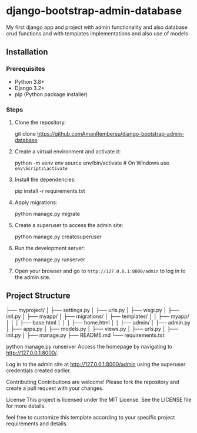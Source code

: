 # django-bootstrap-admin-database
My first django app and project with admin functionality and also database crud functions and with templates implementations and also use of models 

## Installation

### Prerequisites
- Python 3.8+
- Django 3.2+
- pip (Python package installer)

### Steps
1. Clone the repository:
   
    git clone https://github.comAmanRembersu/django-bootstrap-admin-database
    
    

2. Create a virtual environment and activate it:
   
    python -m venv env
    source env/bin/activate  # On Windows use `env\Scripts\activate`
    

3. Install the dependencies:
    
    pip install -r requirements.txt
    

4. Apply migrations:
    
    python manage.py migrate
    

5. Create a superuser to access the admin site:
    
    python manage.py createsuperuser
    

6. Run the development server:
    
    python manage.py runserver
    

7. Open your browser and go to `http://127.0.0.1:8000/admin` to log in to the admin site.

## Project Structure

├── myproject/
│ ├── settings.py
│ ├── urls.py
│ ├── wsgi.py
│ ├── init.py
│
├── myapp/
│ ├── migrations/
│ ├── templates/
│ │ ├── myapp/
│ │ │ ├── base.html
│ │ │ ├── home.html
│ │ ├── admin/
│ ├── admin.py
│ ├── apps.py
│ ├── models.py
│ ├── views.py
│ ├── urls.py
│ ├── init.py
│
├── manage.py
├── README.md
└── requirements.txt


python manage.py runserver
Access the homepage by navigating to http://127.0.0.1:8000/.

Log in to the admin site at http://127.0.0.1:8000/admin using the superuser credentials created earlier.


Contributing
Contributions are welcome! Please fork the repository and create a pull request with your changes.

License
This project is licensed under the MIT License. See the LICENSE file for more details.

feel free to customize this template according to your specific project requirements and details.





